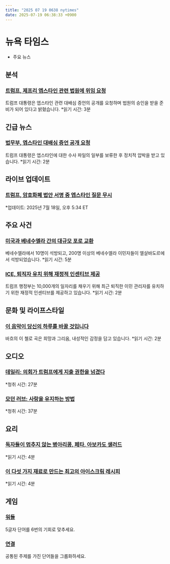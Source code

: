 ```yaml
---
title: "2025 07 19 0638 nytimes"
date: 2025-07-19 06:38:33 +0900
---
```


# 뉴욕 타임스
- 주요 뉴스

## 분석

### [트럼프, 제프리 엡스타인 관련 법원에 위임 요청](https://www.nytimes.com/2025/07/18/us/politics/trump-epstein-letter-birthday-courts.html)
 트럼프 대통령은 엡스타인 관련 대배심 증언의 공개를 요청하며 법원의 승인을 받을 준비가 되어 있다고 밝혔습니다. *읽기 시간: 3분

## 긴급 뉴스

### [법무부, 엡스타인 대배심 증언 공개 요청](https://www.nytimes.com/2025/07/18/nyregion/trump-epstein-files-unsealing-request.html)
 트럼프 대통령은 엡스타인에 대한 수사 파일의 일부를 보류한 후 정치적 압박을 받고 있습니다. *읽기 시간: 2분

## 라이브 업데이트

### [트럼프, 암호화폐 법안 서명 중 엡스타인 질문 무시](https://www.nytimes.com/live/2025/07/18/us/trump-news)
 *업데이트: 2025년 7월 18일, 오후 5:34 ET

## 주요 사건

### [미국과 베네수엘라 간의 대규모 포로 교환](https://www.nytimes.com/2025/07/18/world/americas/venezuela-us-prisoner-swap-migrants-el-salvador.html)
 베네수엘라에서 10명이 석방되고, 200명 이상의 베네수엘라 이민자들이 엘살바도르에서 석방되었습니다. *읽기 시간: 5분

### [ICE, 퇴직자 유치 위해 재정적 인센티브 제공](https://www.nytimes.com/2025/07/18/us/ice-recruit-retiree.html)
 트럼프 행정부는 10,000개의 일자리를 채우기 위해 최근 퇴직한 이민 관리자를 유치하기 위한 재정적 인센티브를 제공하고 있습니다. *읽기 시간: 2분

## 문화 및 라이프스타일

### [이 음악이 당신의 하루를 바꿀 것입니다](https://www.nytimes.com/2025/07/18/arts/music/bach-cello-classical-music.html)
 바흐의 이 첼로 곡은 희망과 그리움, 내성적인 감정을 담고 있습니다. *읽기 시간: 2분

## 오디오

### [데일리: 의회가 트럼프에게 지출 권한을 넘겼다](https://www.nytimes.com/2025/07/18/podcasts/the-daily/trump-congress-spending-rescission.html)
 *청취 시간: 27분

### [모던 러브: 사랑을 유지하는 방법](https://www.nytimes.com/2025/07/16/podcasts/rob-delaney-dying-for-sex-love.html)
 *청취 시간: 37분

## 요리

### [독자들이 멈추지 않는 병아리콩, 페타, 아보카도 샐러드](https://cooking.nytimes.com/recipes/1021454-chopped-salad-with-chickpeas-feta-and-avocado)
 *읽기 시간: 4분

### [이 다섯 가지 재료로 만드는 최고의 아이스크림 레시피](https://cooking.nytimes.com/recipes/1016605-the-only-ice-cream-recipe-youll-ever-need)
 *읽기 시간: 4분

## 게임

### [워들](https://www.nytimes.com/games/wordle/index.html)
 5글자 단어를 6번의 기회로 맞추세요.
### [연결](https://www.nytimes.com/games/connections?GAMES_connectionsRollout_1130=1_ConnectionsV2)
 공통된 주제를 가진 단어들을 그룹화하세요.
